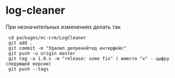 # log-cleaner

При незначительных изменениях делать так

```
 cd packages/ec-crm/LogCleaner
 git add .
 git commit -m "Удалил депрекейтед интерфейс"
 git push -u origin master
 git tag -a 1.0.x -m "release: some fix" ( вместо "х" - цыфру следующей версии)
 git push --tags
```